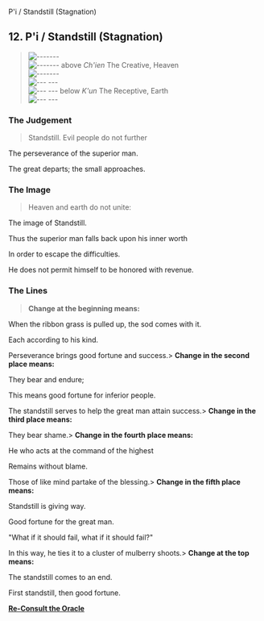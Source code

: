 P'i / Standstill (Stagnation)
## 12. P'i / Standstill (Stagnation)
> ![-------](../images/yangU.gif)   
> ![-------](../images/yangU.gif) above _Ch'ien_ The Creative, Heaven  
> ![-------](../images/yangU.gif)   
> ![--- ---](../images/yinU.gif)   
> ![--- ---](../images/yinU.gif) below _K'un_ The Receptive, Earth  
> ![--- ---](../images/yinU.gif)
### The Judgement
> Standstill. Evil people do not further  
>  The perseverance of the superior man.  
>  The great departs; the small approaches.
### The Image
> Heaven and earth do not unite:  
>  The image of Standstill.  
>  Thus the superior man falls back upon his inner worth  
>  In order to escape the difficulties.  
>  He does not permit himself to be honored with revenue.
### The Lines
> **Change at the beginning means:**  
>  When the ribbon grass is pulled up, the sod comes with it.  
>  Each according to his kind.  
>  Perseverance brings good fortune and success.> **Change in the second place means:**  
>  They bear and endure;  
>  This means good fortune for inferior people.  
>  The standstill serves to help the great man attain success.> **Change in the third place means:**  
>  They bear shame.> **Change in the fourth place means:**  
>  He who acts at the command of the highest  
>  Remains without blame.  
>  Those of like mind partake of the blessing.> **Change in the fifth place means:**  
>  Standstill is giving way.  
>  Good fortune for the great man.  
>  "What if it should fail, what if it should fail?"  
>  In this way, he ties it to a cluster of mulberry shoots.> **Change at the top means:**  
>  The standstill comes to an end.  
>  First standstill, then good fortune.

**[Re-Consult the Oracle](../index.html)**

